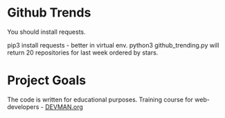 # Github Trends

You should install requests. 

pip3 install requests - better in virtual env.
python3 github_trending.py
will return 20 repositories for last week ordered by stars.

# Project Goals

The code is written for educational purposes. Training course for web-developers - [DEVMAN.org](https://devman.org)
